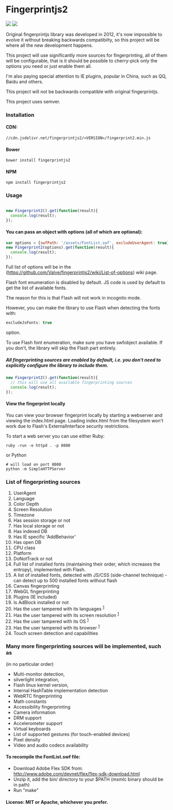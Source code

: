 <p align="center">
  <h1>Fingerprintjs2</h1>
  <a href="https://travis-ci.org/Valve/fingerprintjs2"><img src="https://travis-ci.org/Valve/fingerprintjs2.svg?branch=master" /></a>
  <a href="https://gitter.im/Valve/fingerprintjs2"><img src="https://badges.gitter.im/Valve/fingerprintjs2.png"/></a>
</p>

Original fingerprintjs library was developed in 2012, it's now impossible to evolve it
without breaking backwards compatibilty, so this project will be where
all the new development happens.

This project will use significantly more sources for fingerprinting, all
of them will be configurable, that is it should be possible to
cherry-pick only the options you need or just enable them all.

I'm also paying special attention to IE plugins, popular in China, such
as QQ, Baidu and others.

This project will not be backwards compatible with original
fingerprintjs.

This project uses semver.

### Installation

#### CDN:
```
//cdn.jsdelivr.net/fingerprintjs2/<VERSION>/fingerprint2.min.js
```

#### Bower

```
bower install fingerprintjs2
```

#### NPM

```
npm install fingerprintjs2
```


### Usage

```javascript

new Fingerprint2().get(function(result){
  console.log(result);
});
```

#### You can pass an object with options (all of which are optional):

```javascript
var options = {swfPath: '/assets/FontList.swf', excludeUserAgent: true};
new Fingerprint2(options).get(function(result){
  console.log(result);
});
```

Full list of options will be in the
(https://github.com/Valve/fingerprintjs2/wiki/List-of-options) wiki
page.

Flash font enumeration is disabled by default. JS code is used by
default to get the list of available fonts.

The reason for this  is that Flash will not work in incognito mode.

However, you can make the library to use Flash when detecting the fonts
with:

```js
excludeJsFonts: true
```
option.

To use Flash font enumeration, make sure you have swfobject available.
If you don't, the library will skip the Flash part entirely.


##### All fingerprinting sources are enabled by default, i.e. you don't need to explicitly configure the library to include them.

```js
new Fingerprint2().get(function(result){
  // this will use all available fingerprinting sources
  console.log(result);
});
```

#### View the fingerprint locally

You can view your browser fingerprint locally by starting a webserver and viewing the index.html page.
Loading index.html from the filesystem won't work due to Flash's ExternalInterface security restrictions.

To start a web server you can use either Ruby:

```
ruby -run -e httpd . -p 8080
```
or Python

```
# will load on port 8000
python -m SimpleHTTPServer
```

### List of fingerprinting sources

1. UserAgent
2. Language
3. Color Depth
4. Screen Resolution
5. Timezone
6. Has session storage or not
7. Has local storage or not
8. Has indexed DB
9. Has IE specific 'AddBehavior'
10. Has open DB
11. CPU class
12. Platform
13. DoNotTrack or not
14. Full list of installed fonts (maintaining their order, which increases the entropy), implemented with Flash.
15. A list of installed fonts, detected with JS/CSS (side-channel technique) - can detect up to 500 installed fonts without flash
16. Canvas fingerprinting
17. WebGL fingerprinting
18. Plugins (IE included)
19. Is AdBlock installed or not
20. Has the user tampered with its languages <sup>[1](https://github.com/Valve/fingerprintjs2/wiki/Browser-tampering)</sup>
21. Has the user tampered with its screen resolution <sup>[1](https://github.com/Valve/fingerprintjs2/wiki/Browser-tampering)</sup>
22. Has the user tampered with its OS <sup>[1](https://github.com/Valve/fingerprintjs2/wiki/Browser-tampering)</sup>
23. Has the user tampered with its browser <sup>[1](https://github.com/Valve/fingerprintjs2/wiki/Browser-tampering)</sup>
24. Touch screen detection and capabilities

### Many more fingerprinting sources will be implemented, such as
(in no particular order)

* Multi-monitor detection,
* silverlight integration,
* Flash linux kernel version,
* Internal HashTable implementation detection
* WebRTC fingerprinting
* Math constants
* Accessibility fingerprinting
* Camera information
* DRM support
* Accelerometer support
* Virtual keyboards
* List of supported gestures (for touch-enabled devices)
* Pixel density
* Video and audio codecs availability

#### To recompile the FontList.swf file:

* Download Adobe Flex SDK from:  http://www.adobe.com/devnet/flex/flex-sdk-download.html
* Unzip it, add the bin/ directory to your $PATH  (mxmlc binary should be in path)
* Run "make"

#### License: MIT or Apache, whichever you prefer.

